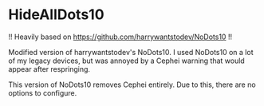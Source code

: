 # HideAllDots10

!! Heavily based on https://github.com/harrywantstodev/NoDots10 !!

Modified version of harrywantstodev's NoDots10. I used NoDots10 on a lot of my legacy devices, but was annoyed by a Cephei warning that would appear after respringing.

This version of NoDots10 removes Cephei entirely. Due to this, there are no options to configure.

